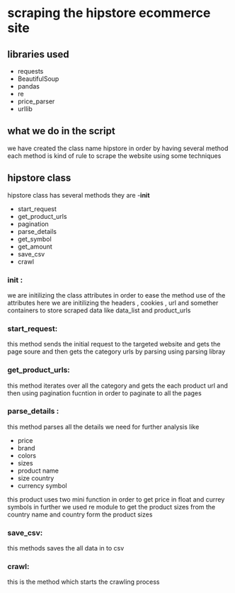 # scraping the hipstore ecommerce site

## libraries used
- requests
- BeautifulSoup
- pandas 
- re
- price_parser
- urllib

## what we do in the script 
we have created the class name hipstore in order by having several method each method is 
kind of rule to scrape the website using some techniques

## hipstore class
hipstore class has several methods they are 
-__init__ 
- start_request 
- get_product_urls 
- pagination
- parse_details
- get_symbol
- get_amount 
- save_csv
- crawl

### __init__ :
we are initilizing the class attributes in order to ease the method use of the attributes
here we are initilizing the headers , cookies , url and somether containers to store scraped data like 
data_list and product_urls

### start_request:
 this method sends the initial request to the targeted website and gets the page soure and then gets the 
 category urls by parsing using parsing libray
 
### get_product_urls:
this method iterates over all the category and gets the each product url and then using pagination fucntion
in order to paginate to all the pages 

### parse_details :
this method parses all the details we need for further analysis 
like 
- price
- brand 
- colors
- sizes
- product name 
- size country 
- currency symbol

this product uses two mini function in order to get  price in float and currey symbols  in further we used 
re module to get the product sizes from the country name and country form the product sizes

### save_csv:
this methods saves the all data in to csv

### crawl:
this is the method which starts the crawling process 
